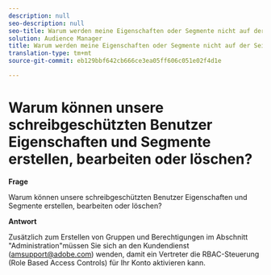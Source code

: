 ```yaml
---
description: null
seo-description: null
seo-title: Warum werden meine Eigenschaften oder Segmente nicht auf der Seite Überschneidungsberichte angezeigt?
solution: Audience Manager
title: Warum werden meine Eigenschaften oder Segmente nicht auf der Seite Überschneidungsberichte angezeigt?
translation-type: tm+mt
source-git-commit: eb129bbf642cb666ce3ea05ff606c051e02f4d1e

---
```



# Warum können unsere schreibgeschützten Benutzer Eigenschaften und Segmente erstellen, bearbeiten oder löschen?

**Frage**

Warum können unsere schreibgeschützten Benutzer Eigenschaften und Segmente erstellen, bearbeiten oder löschen?

**Antwort**

Zusätzlich zum Erstellen von Gruppen und Berechtigungen im Abschnitt &quot;Administration&quot;müssen Sie sich an den Kundendienst (amsupport@adobe.com) wenden, damit ein Vertreter die RBAC-Steuerung (Role Based Access Controls) für Ihr Konto aktivieren kann.